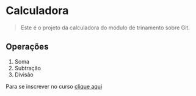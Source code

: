 # Calculadora

> Este é o projeto da calculadora do módulo de trinamento sobre Git.


## Operações

1. Soma
2. Subtração
3. Divisão

Para se inscrever no curso [clique aqui](https://www.alceucardoso.com.br)
